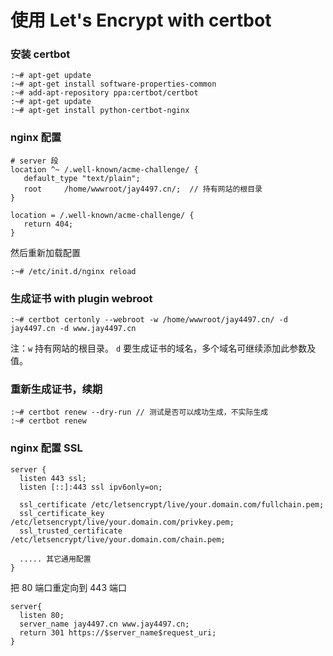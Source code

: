 # 使用 Let's Encrypt with certbot

### 安装 certbot

```
:~# apt-get update
:~# apt-get install software-properties-common
:~# add-apt-repository ppa:certbot/certbot
:~# apt-get update
:~# apt-get install python-certbot-nginx 
```

### nginx 配置

```
# server 段
location ^~ /.well-known/acme-challenge/ {
   default_type "text/plain";
   root     /home/wwwroot/jay4497.cn/;  // 持有网站的根目录
}
 
location = /.well-known/acme-challenge/ {
   return 404;
}
```

然后重新加载配置

```
:~# /etc/init.d/nginx reload
```

### 生成证书 with plugin webroot

```
:~# certbot certonly --webroot -w /home/wwwroot/jay4497.cn/ -d jay4497.cn -d www.jay4497.cn
```

注：`w` 持有网站的根目录。 `d` 要生成证书的域名，多个域名可继续添加此参数及值。

### 重新生成证书，续期

```
:~# certbot renew --dry-run // 测试是否可以成功生成，不实际生成
:~# certbot renew
```

### nginx 配置 SSL

```
server {
  listen 443 ssl;
  listen [::]:443 ssl ipv6only=on;

  ssl_certificate /etc/letsencrypt/live/your.domain.com/fullchain.pem;
  ssl_certificate_key /etc/letsencrypt/live/your.domain.com/privkey.pem;
  ssl_trusted_certificate /etc/letsencrypt/live/your.domain.com/chain.pem;
  
  ..... 其它通用配置
}
```

把 80 端口重定向到 443 端口

```
server{
  listen 80;
  server_name jay4497.cn www.jay4497.cn;
  return 301 https://$server_name$request_uri;
}
```
